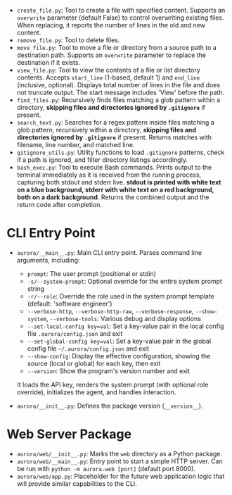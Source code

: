 - `create_file.py`: Tool to create a file with specified content. Supports an `overwrite` parameter (default False) to control overwriting existing files. When replacing, it reports the number of lines in the old and new content.
- `remove_file.py`: Tool to delete files.
- `move_file.py`: Tool to move a file or directory from a source path to a destination path. Supports an `overwrite` parameter to replace the destination if it exists.
- `view_file.py`: Tool to view the contents of a file or list directory contents. Accepts `start_line` (1-based, default 1) and `end_line` (inclusive, optional). Displays total number of lines in the file and does not truncate output. The start message includes 'View' before the path.
- `find_files.py`: Recursively finds files matching a glob pattern within a directory, **skipping files and directories ignored by `.gitignore`** if present.
- `search_text.py`: Searches for a regex pattern inside files matching a glob pattern, recursively within a directory, **skipping files and directories ignored by `.gitignore`** if present. Returns matches with filename, line number, and matched line.
- `gitignore_utils.py`: Utility functions to load `.gitignore` patterns, check if a path is ignored, and filter directory listings accordingly.
- `bash_exec.py`: Tool to execute Bash commands. Prints output to the terminal immediately as it is received from the running process, capturing both stdout and stderr live. **stdout is printed with white text on a blue background, stderr with white text on a red background, both on a dark background**. Returns the combined output and the return code after completion.

# CLI Entry Point
- `aurora/__main__.py`: Main CLI entry point. Parses command line arguments, including:
  - `prompt`: The user prompt (positional or stdin)
  - `-s/--system-prompt`: Optional override for the entire system prompt string
  - `-r/--role`: Override the role used in the system prompt template (default: 'software engineer')
  - `--verbose-http`, `--verbose-http-raw`, `--verbose-response`, `--show-system`, `--verbose-tools`: Various debug and display options
  - `--set-local-config key=val`: Set a key-value pair in the local config file `.aurora/config.json` and exit
  - `--set-global-config key=val`: Set a key-value pair in the global config file `~/.aurora/config.json` and exit
  - `--show-config`: Display the effective configuration, showing the source (local or global) for each key, then exit
  - `--version`: Show the program's version number and exit

  It loads the API key, renders the system prompt (with optional role override), initializes the agent, and handles interaction.

- `aurora/__init__.py`: Defines the package version (`__version__`).

# Web Server Package
- `aurora/web/__init__.py`: Marks the `web` directory as a Python package.
- `aurora/web/__main__.py`: Entry point to start a simple HTTP server. Can be run with `python -m aurora.web [port]` (default port 8000).
- `aurora/web/app.py`: Placeholder for the future web application logic that will provide similar capabilities to the CLI.
